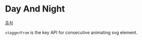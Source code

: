 Day And Night
===

[출처](https://codepen.io/CameronFitzwilliam/pen/rzybOr)

`staggerFrom` is the key API for consecutive animating svg element.
